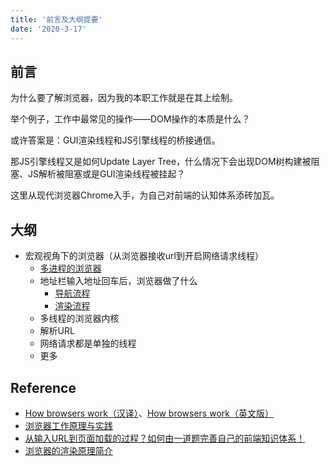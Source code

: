 ```yaml
---
title: '前言及大纲提要'
date: '2020-3-17'
---
```


## 前言

为什么要了解浏览器，因为我的本职工作就是在其上绘制。

举个例子，工作中最常见的操作——DOM操作的本质是什么？

或许答案是：GUI渲染线程和JS引擎线程的桥接通信。

那JS引擎线程又是如何Update Layer Tree，什么情况下会出现DOM树构建被阻塞、JS解析被阻塞或是GUI渲染线程被挂起？

这里从现代浏览器Chrome入手，为自己对前端的认知体系添砖加瓦。

## 大纲

- 宏观视角下的浏览器（从浏览器接收url到开启网络请求线程）
  - [多进程的浏览器](./02multi-process.html)
  - 地址栏输入地址回车后，浏览器做了什么
    - [导航流程](./03navigation-process.html)
    - [渲染流程](./04render-process.html)
  - 多线程的浏览器内核
  - 解析URL
  - 网络请求都是单独的线程
  - 更多

## Reference

- [How browsers work（汉译）](https://www.cnblogs.com/lhb25/p/how-browsers-work.html)、[How browsers work（英文版）](http://taligarsiel.com/Projects/howbrowserswork1.htm)
- [浏览器工作原理与实践](https://time.geekbang.org/column/article/118205)
- [从输入URL到页面加载的过程？如何由一道题完善自己的前端知识体系！](https://juejin.im/post/5aa5cb846fb9a028e25d2fb1)
- [浏览器的渲染原理简介](https://coolshell.cn/articles/9666.html)
